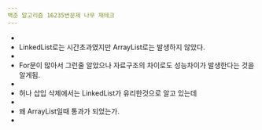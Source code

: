 ```yaml
---
백준 알고리즘 16235번문제 나무 재테크
---
```

 *
 * LinkedList로는 시간초과였지만 ArrayList로는 발생하지 않았다.
 *
 * For문이 많아서 그런줄 알았으나 자료구조의 차이로도 성능차이가 발생한다는 것을 알게됨.
 *
 * 허나 삽입 삭제에서는 LinkedList가 유리한것으로 알고 있는데
 *
 * 왜 ArrayList일때 통과가 되었는가.
 *
